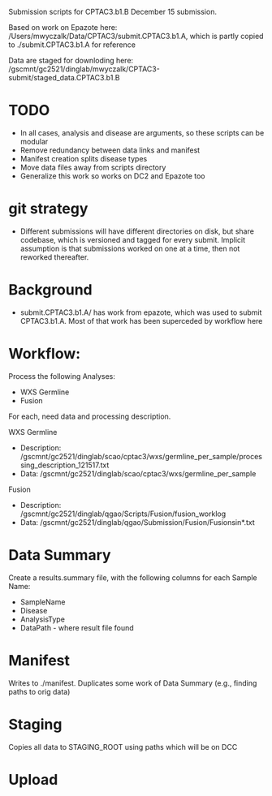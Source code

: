 Submission scripts for CPTAC3.b1.B December 15 submission.

Based on work on Epazote here: /Users/mwyczalk/Data/CPTAC3/submit.CPTAC3.b1.A, which is partly copied 
to ./submit.CPTAC3.b1.A for reference

Data are staged for downloding here: /gscmnt/gc2521/dinglab/mwyczalk/CPTAC3-submit/staged_data.CPTAC3.b1.B

# TODO

* In all cases, analysis and disease are arguments, so these scripts can be modular
* Remove redundancy between data links and manifest
* Manifest creation splits disease types
* Move data files away from scripts directory
* Generalize this work so works on DC2 and Epazote too

# git strategy

* Different submissions will have different directories on disk, but share codebase, which is versioned and tagged for every submit.  Implicit assumption is that submissions worked on one at a time, then not reworked thereafter.


# Background

* submit.CPTAC3.b1.A/ has work from epazote, which was used to submit CPTAC3.b1.A.  Most of that work has been superceded by workflow here

# Workflow:

Process the following Analyses:
* WXS Germline
* Fusion

For each, need data and processing description.

WXS Germline
* Description: /gscmnt/gc2521/dinglab/scao/cptac3/wxs/germline_per_sample/processing_description_121517.txt
* Data: /gscmnt/gc2521/dinglab/scao/cptac3/wxs/germline_per_sample

Fusion
* Description: /gscmnt/gc2521/dinglab/qgao/Scripts/Fusion/fusion_worklog
* Data: /gscmnt/gc2521/dinglab/qgao/Submission/Fusion/Fusionsin*.txt

# Data Summary

Create a results.summary file, with the following columns for each Sample Name:
* SampleName
* Disease
* AnalysisType
* DataPath - where result file found

# Manifest

Writes to ./manifest.  Duplicates some work of Data Summary (e.g., finding paths to orig data)

# Staging

Copies all data to STAGING_ROOT using paths which will be on DCC



# Upload


